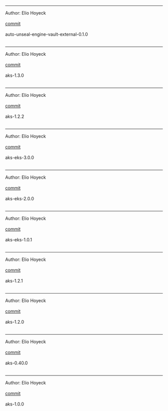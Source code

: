 
-------------------------------------------------------------

Author: Elio Hoyeck <br></br>
 [commit](https://github.com/Eliohoyeck/terraform-aws-privatemodule/commit/a2ebd79ca1d0ab35bef9a73d0a22b2de830bca9d)<br></br>
 auto-unseal-engine-vault-external-0.1.0<br></br>


-------------------------------------------------------------

Author: Elio Hoyeck <br></br>
 [commit](https://github.com/Eliohoyeck/terraform-aws-privatemodule/commit/c5766c0f4d0e18f4fbf693d98c991fd8ed231fd3)<br></br>
 aks-1.3.0<br></br>


-------------------------------------------------------------

Author: Elio Hoyeck <br></br>
 [commit](https://github.com/Eliohoyeck/terraform-aws-privatemodule/commit/4c0d6c8efcb9eb8b4bf7952771bd6b7678782c94)<br></br>
 aks-1.2.2<br></br>


-------------------------------------------------------------

Author: Elio Hoyeck <br></br>
 [commit](https://github.com/Eliohoyeck/terraform-aws-privatemodule/commit/e11efd13e41fb56656d675e27795743c4c9e7d3f)<br></br>
 aks-eks-3.0.0<br></br>


-------------------------------------------------------------

Author: Elio Hoyeck <br></br>
 [commit](https://github.com/Eliohoyeck/terraform-aws-privatemodule/commit/68f09bad0eb940bbb807198a1845f68f92827ac3)<br></br>
 aks-eks-2.0.0<br></br>


-------------------------------------------------------------

Author: Elio Hoyeck <br></br>
 [commit](https://github.com/Eliohoyeck/terraform-aws-privatemodule/commit/5fb13397423bfbdfefdd814eac6d47697e0fcd02)<br></br>
 aks-eks-1.0.1<br></br>


-------------------------------------------------------------

Author: Elio Hoyeck <br></br>
 [commit](https://github.com/Eliohoyeck/terraform-aws-privatemodule/commit/9856eaffe08128598f31c3874207ac974878ee1b)<br></br>
 aks-1.2.1<br></br>


-------------------------------------------------------------

Author: Elio Hoyeck <br></br>
 [commit](https://github.com/Eliohoyeck/terraform-aws-privatemodule/commit/c4718cf66742ce8a6400ba71a353e5bf8dd4930b)<br></br>
 aks-1.2.0<br></br>



-------------------------------------------------------------

Author: Elio Hoyeck <br></br>
 [commit](https://github.com/Eliohoyeck/terraform-aws-privatemodule/commit/5cd46f126b7e3ea296375a2ab2f0743331ca9275)<br></br>
 aks-0.40.0<br></br>


-------------------------------------------------------------

Author: Elio Hoyeck <br></br>
 [commit](https://github.com/Eliohoyeck/terraform-aws-privatemodule/commit/bd16457e5473b088f55ee291ad44f0f080219ff6)<br></br>
 aks-1.0.0<br></br>

